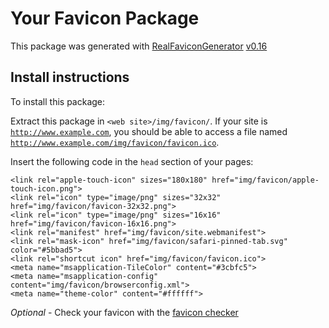 # Your Favicon Package

This package was generated with [RealFaviconGenerator](https://realfavicongenerator.net/) [v0.16](https://realfavicongenerator.net/change_log#v0.16)

## Install instructions

To install this package:

Extract this package in <code>&lt;web site&gt;/img/favicon/</code>. If your site is <code>http://www.example.com</code>, you should be able to access a file named <code>http://www.example.com/img/favicon/favicon.ico</code>.

Insert the following code in the `head` section of your pages:

    <link rel="apple-touch-icon" sizes="180x180" href="img/favicon/apple-touch-icon.png">
    <link rel="icon" type="image/png" sizes="32x32" href="img/favicon/favicon-32x32.png">
    <link rel="icon" type="image/png" sizes="16x16" href="img/favicon/favicon-16x16.png">
    <link rel="manifest" href="img/favicon/site.webmanifest">
    <link rel="mask-icon" href="img/favicon/safari-pinned-tab.svg" color="#5bbad5">
    <link rel="shortcut icon" href="img/favicon/favicon.ico">
    <meta name="msapplication-TileColor" content="#3cbfc5">
    <meta name="msapplication-config" content="img/favicon/browserconfig.xml">
    <meta name="theme-color" content="#ffffff">

*Optional* - Check your favicon with the [favicon checker](https://realfavicongenerator.net/favicon_checker)